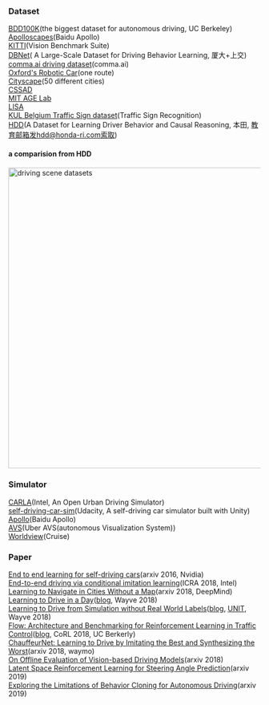### Dataset
[BDD100K](http://bdd-data.berkeley.edu/)(the biggest dataset for autonomous driving, UC Berkeley) <br>
[Apolloscapes](http://apolloscape.auto/)(Baidu Apollo) <br>
[KITTI](http://www.cvlibs.net/datasets/kitti/index.php)(Vision Benchmark Suite) <br>
[DBNet](http://www.dbehavior.net/data/egpaper_release.pdf)( A Large-Scale Dataset for Driving Behavior Learning, 厦大+上交) <br>
[comma.ai driving dataset](https://archive.org/details/comma-dataset)(comma.ai) <br>
[Oxford's Robotic Car](http://robotcar-dataset.robots.ox.ac.uk/documentation/#dataset-description)(one route) <br>
[Cityscape](https://www.cityscapes-dataset.com/)(50 different cities) <br>
[CSSAD](http://aplicaciones.cimat.mx/Personal/jbhayet/ccsad-dataset) <br>
[MIT AGE Lab](https://lexfridman.com/carsync/) <br>
[LISA](http://cvrr.ucsd.edu/LISA/datasets.html) <br>
[KUL Belgium Traffic Sign dataset](http://www.vision.ee.ethz.ch/~timofter/traffic_signs/)(Traffic Sign Recognition) <br>
[HDD](https://arxiv.org/pdf/1811.02307.pdf)(A Dataset for Learning Driver Behavior and Causal Reasoning, 本田, 教育邮箱发hdd@honda-ri.com索取) <br>
#### a comparision from HDD
<img alt="driving scene datasets" src="https://github.com/marooncn/learning_note/blob/master/paper%20reading/image/driving%20scene%20datasets.png" width="600"> <br>


### Simulator
[CARLA](http://carla.org/)(Intel, An Open Urban Driving Simulator) <br>
[self-driving-car-sim](https://github.com/udacity/self-driving-car-sim)(Udacity, A self-driving car simulator built with Unity) <br>
[Apollo](http://apollo.auto/)(Baidu Apollo) <br>
[AVS](https://avs.auto/#/)(Uber AVS(autonomous Visualization System)) <br>
[Worldview](https://cruise-automation.github.io/webviz/worldview/#/)(Cruise) <br>

### Paper
[End to end learning for self-driving cars](https://arxiv.org/pdf/1604.07316.pdf)(arxiv 2016, Nvidia) <br>
[End-to-end driving via conditional imitation learning](https://github.com/marooncn/learning_note/blob/master/paper%20reading/notes/End-to-end%20Driving%20via%20Conditional%20Imitation%20Learning.pdf)(ICRA 2018, Intel) <br>
[Learning to Navigate in Cities Without a Map](https://arxiv.org/pdf/1804.00168.pdf)(arxiv 2018, DeepMind)<br>
[Learning  to  Drive  in  a  Day](https://github.com/marooncn/learning_note/blob/master/paper%20reading/notes/Learning%20to%20drive%20in%20a%20day.pdf)([blog](https://wayve.ai/blog/learning-to-drive-in-a-day-with-reinforcement-learning), Wayve 2018) <br>
[Learning to Drive from Simulation without Real World Labels](https://github.com/marooncn/learning_note/blob/master/paper%20reading/notes/Learning%20to%20Drive%20from%20Simulation%20without%20Real%20World%20Labels.pdf)([blog](https://wayve.ai/blog/sim2real), [UNIT](https://github.com/marooncn/learning_note/blob/master/paper%20reading/notes/Unsupervised%20Image-to-Image%20Translation%20Networks.pdf), Wayve 2018) <br>
[Flow: Architecture and Benchmarking for Reinforcement Learning in Traffic Control](https://arxiv.org/pdf/1710.05465.pdf)([blog](https://flow-project.github.io/), CoRL 2018, UC Berkerly) <br>
[ChauffeurNet:  Learning to Drive by Imitating the Best and Synthesizing the Worst](https://export.arxiv.org/pdf/1812.03079)(arxiv 2018, waymo) <br>
[On Offline Evaluation of Vision-based Driving Models](https://arxiv.org/pdf/1809.04843.pdf)(arxiv 2018) <br>
[Latent Space Reinforcement Learning for Steering Angle Prediction](https://arxiv.org/pdf/1902.03765.pdf)(arxiv 2019) <br>
[Exploring the Limitations of Behavior Cloning for Autonomous Driving](https://arxiv.org/pdf/1904.08980.pdf)(arxiv 2019) <br>

